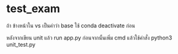 # test_exam

ถ้า ข้างหน้าใน vs เป็นคำว่า base ใช้ conda deactivate ก่อน

หลังจากเขียน unit แล้ว run app.py ก่อนจากนั้นเพิ่ม cmd แล้วใช้คำสั่ง python3 unit_test.py
